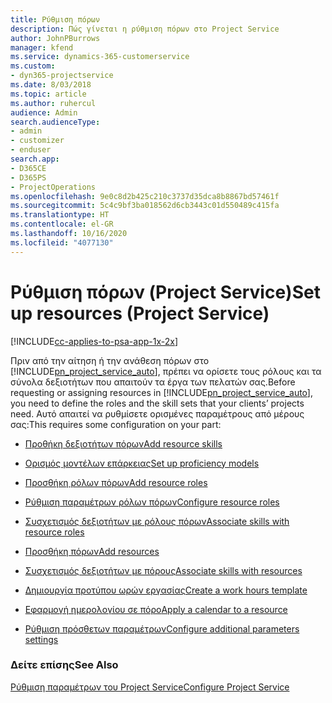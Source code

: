```yaml
---
title: Ρύθμιση πόρων
description: Πώς γίνεται η ρύθμιση πόρων στο Project Service
author: JohnPBurrows
manager: kfend
ms.service: dynamics-365-customerservice
ms.custom:
- dyn365-projectservice
ms.date: 8/03/2018
ms.topic: article
ms.author: ruhercul
audience: Admin
search.audienceType:
- admin
- customizer
- enduser
search.app:
- D365CE
- D365PS
- ProjectOperations
ms.openlocfilehash: 9e0c8d2b425c210c3737d35dca8b8867bd57461f
ms.sourcegitcommit: 5c4c9bf3ba018562d6cb3443c01d550489c415fa
ms.translationtype: HT
ms.contentlocale: el-GR
ms.lasthandoff: 10/16/2020
ms.locfileid: "4077130"
---
```

# <a name="set-up-resources-project-service"></a><span data-ttu-id="c773f-103">Ρύθμιση πόρων (Project Service)</span><span class="sxs-lookup"><span data-stu-id="c773f-103">Set up resources (Project Service)</span></span>

[!INCLUDE[cc-applies-to-psa-app-1x-2x](../includes/cc-applies-to-psa-app-1x-2x.md)]

<span data-ttu-id="c773f-104">Πριν από την αίτηση ή την ανάθεση πόρων στο [!INCLUDE[pn_project_service_auto](../includes/pn-project-service-auto.md)], πρέπει να ορίσετε τους ρόλους και τα σύνολα δεξιοτήτων που απαιτούν τα έργα των πελατών σας.</span><span class="sxs-lookup"><span data-stu-id="c773f-104">Before requesting or assigning resources in [!INCLUDE[pn_project_service_auto](../includes/pn-project-service-auto.md)], you need to define the roles and the skill sets that your clients’ projects need.</span></span> <span data-ttu-id="c773f-105">Αυτό απαιτεί να ρυθμίσετε ορισμένες παραμέτρους από μέρους σας:</span><span class="sxs-lookup"><span data-stu-id="c773f-105">This requires some configuration on your part:</span></span>  
  
-   [<span data-ttu-id="c773f-106">Προθήκη δεξιοτήτων πόρων</span><span class="sxs-lookup"><span data-stu-id="c773f-106">Add resource skills</span></span>](../psa/add-resource-skills.md)  
  
-   [<span data-ttu-id="c773f-107">Ορισμός μοντέλων επάρκειας</span><span class="sxs-lookup"><span data-stu-id="c773f-107">Set up proficiency models</span></span>](../psa/set-up-proficiency-models.md)  
  
-   [<span data-ttu-id="c773f-108">Προσθήκη ρόλων πόρων</span><span class="sxs-lookup"><span data-stu-id="c773f-108">Add resource roles</span></span>](../psa/add-resource-roles.md)  
  
-   [<span data-ttu-id="c773f-109">Ρύθμιση παραμέτρων ρόλων πόρων</span><span class="sxs-lookup"><span data-stu-id="c773f-109">Configure resource roles</span></span>](../psa/configure-resource-roles.md)  
  
-   [<span data-ttu-id="c773f-110">Συσχετισμός δεξιοτήτων με ρόλους πόρων</span><span class="sxs-lookup"><span data-stu-id="c773f-110">Associate skills with resource roles</span></span>](../psa/associate-skills-with-resource-roles.md)  
  
-   [<span data-ttu-id="c773f-111">Προσθήκη πόρων</span><span class="sxs-lookup"><span data-stu-id="c773f-111">Add resources</span></span>](../psa/add-resources.md)  
  
-   [<span data-ttu-id="c773f-112">Συσχετισμός δεξιοτήτων με πόρους</span><span class="sxs-lookup"><span data-stu-id="c773f-112">Associate skills with resources</span></span>](../psa/associate-skills-with-resources.md)  
  
-   [<span data-ttu-id="c773f-113">Δημιουργία προτύπου ωρών εργασίας</span><span class="sxs-lookup"><span data-stu-id="c773f-113">Create a work hours template</span></span>](../psa/create-work-hours-template.md)  
  
-   [<span data-ttu-id="c773f-114">Εφαρμογή ημερολογίου σε πόρο</span><span class="sxs-lookup"><span data-stu-id="c773f-114">Apply a calendar to a resource</span></span>](../psa/apply-calendar-resource.md)  
  
-   [<span data-ttu-id="c773f-115">Ρύθμιση πρόσθετων παραμέτρων</span><span class="sxs-lookup"><span data-stu-id="c773f-115">Configure additional parameters settings</span></span>](../psa/configure-additional-parameters-settings.md)  
  
### <a name="see-also"></a><span data-ttu-id="c773f-116">Δείτε επίσης</span><span class="sxs-lookup"><span data-stu-id="c773f-116">See Also</span></span>  
 [<span data-ttu-id="c773f-117">Ρύθμιση παραμέτρων του Project Service</span><span class="sxs-lookup"><span data-stu-id="c773f-117">Configure Project Service</span></span>](../psa/configure.md)
